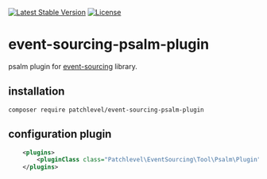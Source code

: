 [![Latest Stable Version](https://poser.pugx.org/patchlevel/event-sourcing-psalm-plugin/v)](//packagist.org/packages/patchlevel/event-sourcing-psalm-plugin)
[![License](https://poser.pugx.org/patchlevel/event-sourcing-psalm-plugin/license)](//packagist.org/packages/patchlevel/event-sourcing-psalm-plugin)

# event-sourcing-psalm-plugin

psalm plugin for [event-sourcing](https://github.com/patchlevel/event-sourcing) library.

## installation

```
composer require patchlevel/event-sourcing-psalm-plugin
```

## configuration plugin

```xml
    <plugins>
        <pluginClass class="Patchlevel\EventSourcing\Tool\Psalm\Plugin"/>
    </plugins>
```